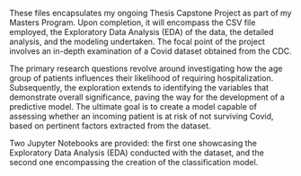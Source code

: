 These files encapsulates my ongoing Thesis Capstone Project as part of my Masters Program. Upon completion, it will encompass the CSV file employed, the Exploratory Data Analysis (EDA) of the data, the detailed analysis, and the modeling undertaken. The focal point of the project involves an in-depth examination of a Covid dataset obtained from the CDC.

The primary research questions revolve around investigating how the age group of patients influences their likelihood of requiring hospitalization. Subsequently, the exploration extends to identifying the variables that demonstrate overall significance, paving the way for the development of a predictive model. The ultimate goal is to create a model capable of assessing whether an incoming patient is at risk of not surviving Covid, based on pertinent factors extracted from the dataset.

Two Jupyter Notebooks are provided: the first one showcasing the Exploratory Data Analysis (EDA) conducted with the dataset, and the second one encompassing the creation of the classification model.
